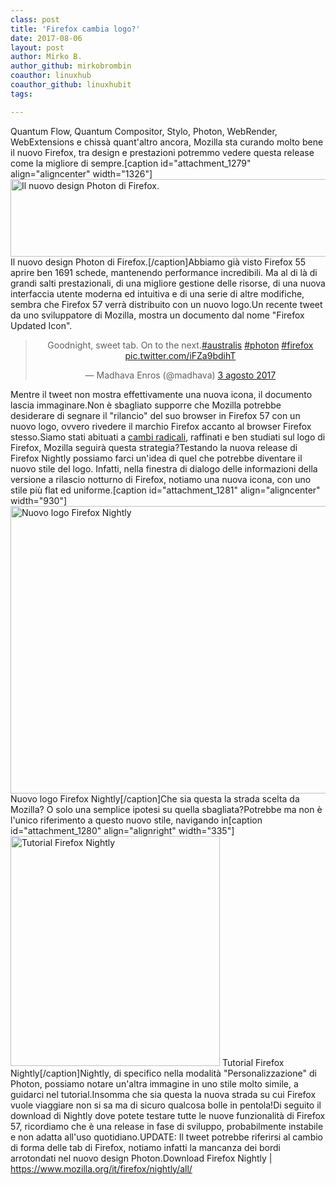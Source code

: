 ```yaml
---
class: post
title: 'Firefox cambia logo?'
date: 2017-08-06
layout: post
author: Mirko B.
author_github: mirkobrombin
coauthor: linuxhub
coauthor_github: linuxhubit
tags:

---
```

Quantum Flow, Quantum Compositor, Stylo, Photon, WebRender, WebExtensions e chissà quant'altro ancora, Mozilla sta curando molto bene il nuovo Firefox, tra design e prestazioni potremmo vedere questa release come la migliore di sempre.[caption id="attachment_1279" align="aligncenter" width="1326"]<img class="wp-image-1279 size-full size-full wp-image-90" src="https://linuxhub.it/wordpress/wp-content/uploads/2017/08/DeepinScreenshot_select-area_20170806163943.png" alt="Il nuovo design Photon di Firefox." width="1326" height="124" /> Il nuovo design Photon di Firefox.[/caption]Abbiamo già visto Firefox 55 aprire ben 1691 schede, mantenendo performance incredibili. Ma al di là di grandi salti prestazionali, di una migliore gestione delle risorse, di una nuova interfaccia utente moderna ed intuitiva e di una serie di altre modifiche, sembra che Firefox 57 verrà distribuito con un nuovo logo.Un recente tweet da uno sviluppatore di Mozilla, mostra un documento dal nome "Firefox Updated Icon".<center><blockquote class="twitter-tweet" data-lang="it"><p dir="ltr" lang="en">Goodnight, sweet tab. On to the next.<a href="https://twitter.com/hashtag/australis?src=hash">#australis</a> <a href="https://twitter.com/hashtag/photon?src=hash">#photon</a> <a href="https://twitter.com/hashtag/firefox?src=hash">#firefox</a> <a href="https://t.co/iFZa9bdihT">pic.twitter.com/iFZa9bdihT</a></p>— Madhava Enros (@madhava) <a href="https://twitter.com/madhava/status/893131151405187072">3 agosto 2017</a></blockquote><script async src="//platform.twitter.com/widgets.js" charset="utf-8"></script></center>Mentre il tweet non mostra effettivamente una nuova icona, il documento lascia immaginare.Non è sbagliato supporre che Mozilla potrebbe desiderare di segnare il "rilancio" del suo browser in Firefox 57 con un nuovo logo, ovvero rivedere il marchio Firefox accanto al browser Firefox stesso.Siamo stati abituati a <a href="https://linuxhub.it/wordpress/wp-content/uploads/2017/08/infographic.png" target="_blank" rel="noopener noreferrer">cambi radicali</a>, raffinati e ben studiati sul logo di Firefox, Mozilla seguirà questa strategia?Testando la nuova release di Firefox Nightly possiamo farci un'idea di quel che potrebbe diventare il nuovo stile del logo. Infatti, nella finestra di dialogo delle informazioni della versione a rilascio notturno di Firefox, notiamo una nuova icona, con uno stile più flat ed uniforme.[caption id="attachment_1281" align="aligncenter" width="930"]<img class="wp-image-1281 size-full size-full wp-image-92" src="https://linuxhub.it/wordpress/wp-content/uploads/2017/08/DeepinScreenshot_select-area_20170806164042.png" alt="Nuovo logo Firefox Nightly" width="930" height="460" /> Nuovo logo Firefox Nightly[/caption]Che sia questa la strada scelta da Mozilla? O solo una semplice ipotesi su quella sbagliata?Potrebbe ma non è l'unico riferimento a questo nuovo stile, navigando in[caption id="attachment_1280" align="alignright" width="335"]<img class="wp-image-1280  size-full wp-image-93" src="https://linuxhub.it/wordpress/wp-content/uploads/2017/08/DeepinScreenshot_select-area_20170806164004.png" alt="Tutorial Firefox Nightly" width="335" height="368" /> Tutorial Firefox Nightly[/caption]Nightly, di specifico nella modalità "Personalizzazione" di Photon, possiamo notare un'altra immagine in uno stile molto simile, a guidarci nel tutorial.Insomma che sia questa la nuova strada su cui Firefox vuole viaggiare non si sa ma di sicuro qualcosa bolle in pentola!Di seguito il download di Nightly dove potete testare tutte le nuove funzionalità di Firefox 57, ricordiamo che è una release in fase di sviluppo, probabilmente instabile e non adatta all'uso quotidiano.UPDATE: Il tweet potrebbe riferirsi al cambio di forma delle tab di Firefox, notiamo infatti la mancanza dei bordi arrotondati nel nuovo design Photon.Download Firefox Nightly | <a href="https://www.mozilla.org/it/firefox/nightly/all/">https://www.mozilla.org/it/firefox/nightly/all/</a>